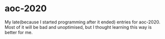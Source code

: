 # aoc-2020
My late(because I started programming after it ended) entries for aoc-2020.
Most of it will be bad and unoptimised, but I thought learning this way is better for me.
